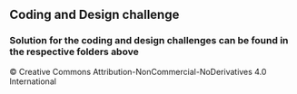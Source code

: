 ## Coding and Design challenge

### Solution for the coding and design challenges can be found in the respective folders above


© Creative Commons Attribution-NonCommercial-NoDerivatives 4.0 International
